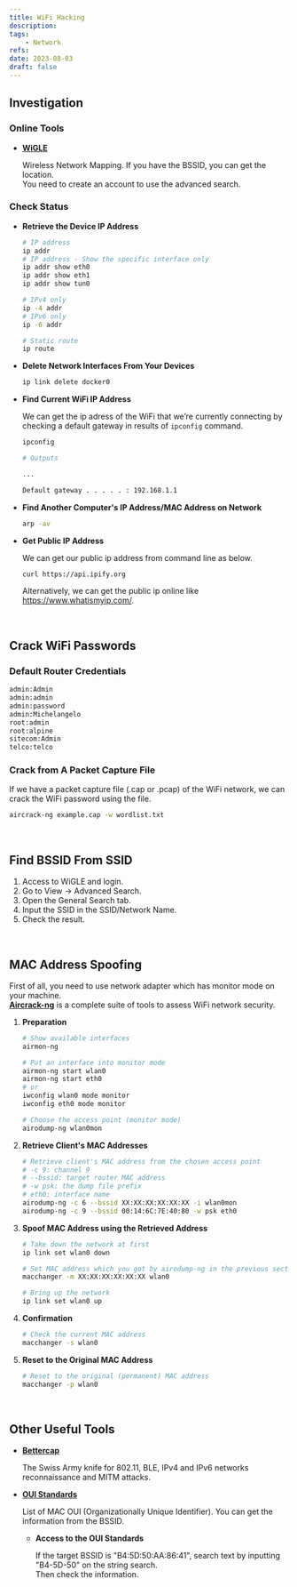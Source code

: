 ```yaml
---
title: WiFi Hacking
description: 
tags:
    - Network
refs:
date: 2023-08-03
draft: false
---
```


## Investigation

### Online Tools

- **[WiGLE](https://wigle.net/)**

    Wireless Network Mapping. If you have the BSSID, you can get the location.  
    You need to create an account to use the advanced search.

### Check Status

- **Retrieve the Device IP Address**

    ```sh
    # IP address
    ip addr
    # IP address - Show the specific interface only
    ip addr show eth0
    ip addr show eth1
    ip addr show tun0

    # IPv4 only
    ip -4 addr
    # IPv6 only
    ip -6 addr

    # Static route
    ip route
    ```

- **Delete Network Interfaces From Your Devices**

    ```sh  
    ip link delete docker0
    ```

- **Find Current WiFi IP Address**
    
    We can get the ip adress of the WiFi that we’re currently connecting by checking a default gateway in results of `ipconfig` command. 
    
    ```bash
    ipconfig

    # Outputs
    
    ...
    
    Default gateway . . . . . : 192.168.1.1
    ```

- **Find Another Computer's IP Address/MAC Address on Network**

    ```sh
    arp -av
    ```

- **Get Public IP Address**

    We can get our public ip address from command line as below.

    ```bash
    curl https://api.ipify.org
    ```

    Alternatively, we can get the public ip online like https://www.whatismyip.com/.

<br />

## Crack WiFi Passwords

### Default Router Credentials

```txt
admin:Admin
admin:admin
admin:password
admin:Michelangelo
root:admin
root:alpine
sitecom:Admin
telco:telco
```

### Crack from A Packet Capture File

If we have a packet capture file (.cap or .pcap) of the WiFi network, we can crack the WiFi password using the file.

```bash
aircrack-ng example.cap -w wordlist.txt
```

<br />

## Find BSSID From SSID

1. Access to WiGLE and login.
2. Go to View → Advanced Search.
3. Open the General Search tab.
4. Input the SSID in the SSID/Network Name.
5. Check the result.

<br />

## MAC Address Spoofing

First of all, you need to use network adapter which has monitor mode on your machine.  
**[Aircrack-ng](https://github.com/aircrack-ng/aircrack-ng)** is a complete suite of tools to assess WiFi network security.

1. **Preparation**

    ```sh
    # Show available interfaces
    airmon-ng

    # Put an interface into monitor mode
    airmon-ng start wlan0
    airmon-ng start eth0
    # or
    iwconfig wlan0 mode monitor
    iwconfig eth0 mode monitor

    # Choose the access point (monitor mode)
    airodump-ng wlan0mon
    ```

2. **Retrieve Client's MAC Addresses**

    ```sh
    # Retrieve client's MAC address from the chosen access point
    # -c 9: channel 9
    # --bssid: target router MAC address
    # -w psk: the dump file prefix
    # eth0: interface name
    airodump-ng -c 6 --bssid XX:XX:XX:XX:XX:XX -i wlan0mon
    airodump-ng -c 9 --bssid 00:14:6C:7E:40:80 -w psk eth0
    ```

3. **Spoof MAC Address using the Retrieved Address**

    ```sh
    # Take down the network at first
    ip link set wlan0 down

    # Set MAC address which you got by airodump-ng in the previous section
    macchanger -m XX:XX:XX:XX:XX:XX wlan0

    # Bring up the network
    ip link set wlan0 up
    ```

4. **Confirmation**

    ```sh
    # Check the current MAC address
    macchanger -s wlan0
    ```

5. **Reset to the Original MAC Address**

    ```sh
    # Reset to the original (permanent) MAC address
    macchanger -p wlan0
    ```

<br />


## Other Useful Tools

- **[Bettercap](https://www.bettercap.org/)**

    The Swiss Army knife for 802.11, BLE, IPv4 and IPv6 networks reconnaissance and MITM attacks.

- **[OUI Standards](https://standards-oui.ieee.org/oui/oui.txt)**

    List of MAC OUI (Organizationally Unique Identifier). You can get the information from the BSSID.

    - **Access to the OUI Standards**
    
        If the target BSSID is "B4:5D:50:AA:86:41", search text by inputting "B4-5D-50" on the string search.  
        Then check the information.
